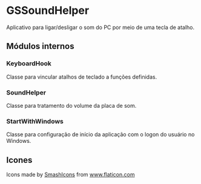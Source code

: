 # GSSoundHelper

Aplicativo para ligar/desligar o som do PC por meio de uma tecla de atalho.

## Módulos internos

### KeyboardHook

Classe para vincular atalhos de teclado a funções definidas.

### SoundHelper

Classe para tratamento do volume da placa de som.

### StartWithWindows

Classe para configuração de início da aplicação com o logon do usuário no Windows.

## Icones

Icons made by [SmashIcons](https://www.flaticon.com/authors/smashicons) from www.flaticon.com